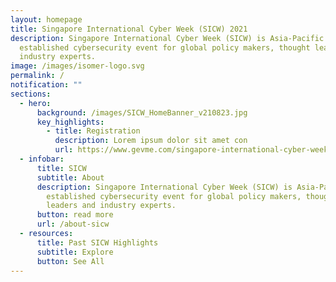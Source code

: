 ```yaml
---
layout: homepage
title: Singapore International Cyber Week (SICW) 2021
description: Singapore International Cyber Week (SICW) is Asia-Pacific’s most
  established cybersecurity event for global policy makers, thought leaders and
  industry experts.
image: /images/isomer-logo.svg
permalink: /
notification: ""
sections:
  - hero:
      background: /images/SICW_HomeBanner_v210823.jpg
      key_highlights:
        - title: Registration
          description: Lorem ipsum dolor sit amet con
          url: https://www.gevme.com/singapore-international-cyber-week-2021
  - infobar:
      title: SICW
      subtitle: About
      description: Singapore International Cyber Week (SICW) is Asia-Pacific’s most
        established cybersecurity event for global policy makers, thought
        leaders and industry experts.
      button: read more
      url: /about-sicw
  - resources:
      title: Past SICW Highlights
      subtitle: Explore
      button: See All
---
```

